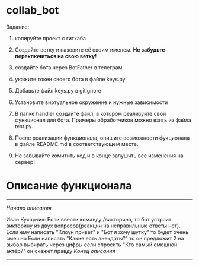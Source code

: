 # collab_bot
Задание:

1) копируйте проект с гитхаба
2) Создайте ветку и назовите её своим именем. **Не забудьте переключиться на свою ветку!**
3) создайте бота через BotFather в телеграм
4) укажите токен своего бота в файле keys.py
5) Добавьте файл keys.py в gitignore
2) Установите виртуальное окружение и нужные зависимости

3) В папке handler создайте файл, в котором реализуйте свой функционал для бота. Примеры обработчиков можно взять из файла test.py.
4) После реализации функционала, опишите возможности фукционала в файле README.md в соответствующем месте.
5) Не забывайте комитить код и в конце запушить все изменения на сервер!


# Описание функционала
___
*Начало описания*

Иван Кухарчик:
Если ввести команду /викторина, то бот устроит викторину из двух вопросов(реакции на неправильные ответы нет).
Если ему написать "Клоун привет" и "Бот я хочу шутку" то будет очень смешно
Если написать "Какие есть анекдоты?" то он предложит 2 на выбор выбирать через цифры
если спросить "Кто самый смешной актёр?" он скажет правду
*Конец описания*
___

